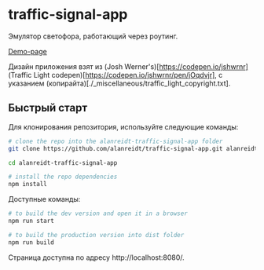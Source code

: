 # traffic-signal-app
Эмулятор светофора, работающий через роутинг.

[Demo-page](https://traffic-signal-app.vercel.app)

Дизайн приложения взят из (Josh Werner's)[https://codepen.io/jshwrnr] (Traffic Light codepen)[https://codepen.io/jshwrnr/pen/jOqdvjr], с указанием (копирайта)[./_miscellaneous/traffic_light_copyright.txt].

## Быстрый старт
Для клонирования репозитория, используйте следующие команды:
```bash
# clone the repo into the alanreidt-traffic-signal-app folder
git clone https://github.com/alanreidt/traffic-signal-app.git alanreidt-traffic-signal-app

cd alanreidt-traffic-signal-app

# install the repo dependencies
npm install
```

Доступные команды:
```bash
# to build the dev version and open it in a browser
npm run start

# to build the production version into dist folder
npm run build
```

Страница доступна по адресу http://localhost:8080/.
